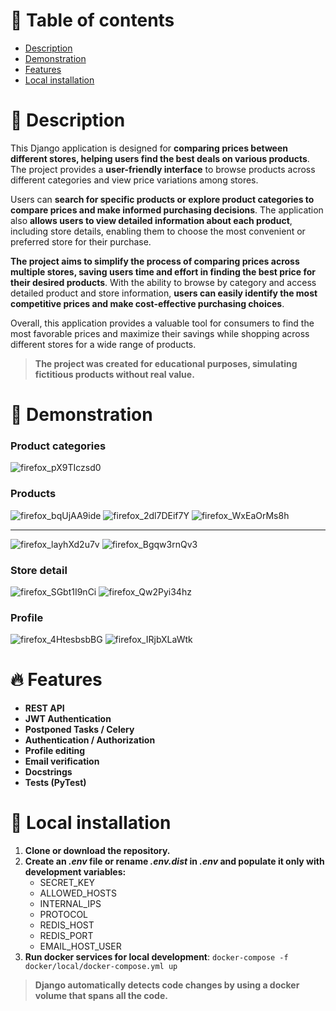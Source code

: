 # 📖 Table of contents

<ul>
  <li><a href="#-description">Description</a></li>
  <li><a href="#-demonstration">Demonstration</a></li>
  <li><a href="#-features">Features</a></li>
  <li><a href="#-local-installation">Local installation</a></li>
</ul>

# 📃 Description

This Django application is designed for **comparing prices between different stores, helping users find the best 
deals on various products**. The project provides a **user-friendly interface** to browse products across different 
categories and view price variations among stores. 

Users can **search for specific products or explore product categories to compare prices and make informed purchasing 
decisions**. The application also **allows users to view detailed information about each product**, including store 
details, enabling them to choose the most convenient or preferred store for their purchase.

**The project aims to simplify the process of comparing prices across multiple stores, saving users time and effort in 
finding the best price for their desired products**. With the ability to browse by category and access detailed product 
and store information, **users can easily identify the most competitive prices and make cost-effective purchasing 
choices**.

Overall, this application provides a valuable tool for consumers to find the most favorable prices and maximize their 
savings while shopping across different stores for a wide range of products.

> **The project was created for educational purposes, simulating fictitious products without real value.**

# 🌄 Demonstration

### Product categories

![firefox_pX9TIczsd0](https://github.com/FCTL3314/StoreTracker/assets/97694131/0a317d57-0ede-492e-96f6-ec11aa65ab57)

### Products

![firefox_bqUjAA9ide](https://github.com/FCTL3314/StoreTracker/assets/97694131/fd7127c4-67b4-4e47-9255-484a135c6564)
![firefox_2dl7DEif7Y](https://github.com/FCTL3314/StoreTracker/assets/97694131/b65f226a-31af-4d84-8cf9-cc7682174a99)
![firefox_WxEaOrMs8h](https://github.com/FCTL3314/StoreTracker/assets/97694131/6f451ff2-662e-4295-a82e-ab3cdaad8be5)

<hr/>

![firefox_layhXd2u7v](https://github.com/FCTL3314/StoreTracker/assets/97694131/5d1de7aa-ec12-445a-a29d-1d27108d793d)
![firefox_Bgqw3rnQv3](https://github.com/FCTL3314/StoreTracker/assets/97694131/cd68ed5b-86fd-484e-b8ad-aadef8fd6136)

### Store detail

![firefox_SGbt1I9nCi](https://github.com/FCTL3314/StoreTracker/assets/97694131/f31c0e2f-2ebb-422a-943a-55072dab0530)
![firefox_Qw2Pyi34hz](https://github.com/FCTL3314/StoreTracker/assets/97694131/7ee295c8-fcf6-489f-ad57-68a55a298030)

### Profile

![firefox_4HtesbsbBG](https://github.com/FCTL3314/StoreTracker/assets/97694131/7e404765-9adf-4505-b8d2-302eb7952e53)
![firefox_IRjbXLaWtk](https://github.com/FCTL3314/StoreTracker/assets/97694131/99094345-4b41-4acc-b5c4-247e17031c0b)


# 🔥 Features

* **REST API**
* **JWT Authentication**
* **Postponed Tasks / Celery**
* **Authentication / Authorization**
* **Profile editing**
* **Email verification**
* **Docstrings**
* **Tests (PyTest)**

# 💽 Local installation
1. **Clone or download the repository.**
2. **Create an *.env* file or rename *.env.dist* in *.env* and populate it only with development variables:**
   * SECRET_KEY
   * ALLOWED_HOSTS
   * INTERNAL_IPS
   * PROTOCOL
   * REDIS_HOST
   * REDIS_PORT
   * EMAIL_HOST_USER
3. **Run docker services for local development**: `docker-compose -f docker/local/docker-compose.yml up`

> **Django automatically detects code changes by using a docker volume that spans all the code.**
